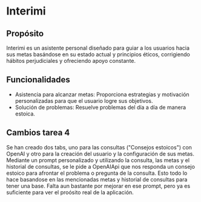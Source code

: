# Interimi

## Propósito
Interimi es un asistente personal diseñado para guiar a los usuarios hacia sus metas basándose en su 
estado actual y principios éticos, corrigiendo hábitos perjudiciales y ofreciendo apoyo constante.

## Funcionalidades
- Asistencia para alcanzar metas: Proporciona estrategias y motivación personalizadas para que el usuario logre sus objetivos.
- Solución de problemas: Resuelve problemas del día a día de manera estoica.


## Cambios tarea 4
Se han creado dos tabs, uno para las consultas ("Consejos estoicos") con OpenAI y otro para la creación del usuario y la configuración de sus metas. Mediante un prompt personalizado y utilizando la consulta, las metas y el historial de consultas,
se le pide a OpenAIApi que nos responda un consejo estoico para afrontar el problema o pregunta de la consulta. Esto todo lo hace basandose en las mencionadas metas y historial de consultas para tener una base. Falta aun bastante por mejorar en ese
prompt, pero ya es suficiente para ver el proósito real de la aplicación.